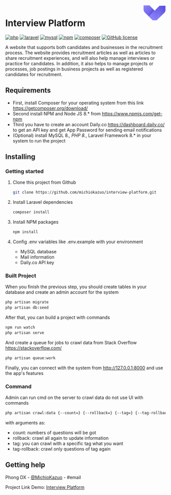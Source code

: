 <img src="./public/logo.png" alt="Logo of the project" align="right">

# Interview Platform 
[![php](https://img.shields.io/badge/php-v8.*-blue)](https://www.php.net/) [![laravel](https://img.shields.io/badge/laravel-v8.*-blue)](https://laravel.com/docs/8.x) [![mysql](https://img.shields.io/badge/mysql-v8.*-blue)](https://www.mysql.com/) [![npm](https://img.shields.io/badge/npm-v8.*-green)](https://www.npmjs.com/package/npm) [![composer](https://img.shields.io/badge/composer-v2.*-green)](https://getcomposer.org/) [![GitHub license](https://img.shields.io/badge/license-MIT-blue.svg?style=flat-square)](https://github.com/your/your-project/blob/master/LICENSE)

A website that supports both candidates and businesses in the recruitment process. The website provides recruitment articles as well as articles to share recruitment experiences, and will also help manage interviews or practice for candidates. In addition, it also helps to manage projects or processes, job postings in business projects as well as registered candidates for recruitment.

## Requirements

- First, install Composer for your operating system from this link https://getcomposer.org/download/
- Second install NPM and Node JS 8.* from https://www.npmjs.com/get-npm
- Third you have to create an account Daily.co https://dashboard.daily.co/ to get an API key and get App Password for sending email notifications
- (Optional) install MySQL 8.*, PHP 8.*, Laravel Framework 8.*  in your system to run the project

## Installing 

### Getting started

1. Clone this project from Github
    ```sh
    git clone https://github.com/michiokazuo/interview-platform.git
    ```

2. Install Laravel dependencies
    ```sh
    composer install
    ```

3. Install NPM packages
   ```sh
   npm install
   ```

4. Config .env variables like .env.example with your environment
    - MySQL database 
    - Mail information 
    - Daily.co API key

### Built Project

When you finish the previous step, you should create tables in your database and create an admin account for the system
```sh
php artisan migrate
php artisan db:seed
```

After that, you can build a project with commands
   ```sh
   npm run watch
   php artisan serve
   ```
And create a queue for jobs to crawl data from Stack Overflow https://stackoverflow.com/
```sh
php artisan queue:work
```

Finally, you can connect with the system from http://127.0.0.1:8000 and use the app's features 

### Command
Admin can run cmd on the server to crawl data do not use UI with commands
```sh
php artisan crawl:data {--count=} {--rollback=} {--tag=} {--tag-rollback=}
```
with arguments as:
  - count: numbers of questions will be got
  - rollback: crawl all again to update information
  - tag: you can crawl with a specific tag what you want
  - tag-rollback: crawl only questions of tag again

## Getting help

Phong DX - [@MichioKazuo](#) - #email

Project Link Demo: [Interview Platform](https://interview-platform-hust.herokuapp.com/)

